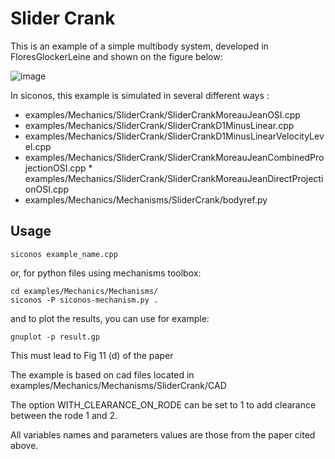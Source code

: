 Slider Crank
============

This is an example of a simple multibody system, developed in FloresGlockerLeine and shown on the figure below:

![image](/figures/mechanics/slider_crank/slider_crank.*)

In siconos, this example is simulated in several different ways :

-   examples/Mechanics/SliderCrank/SliderCrankMoreauJeanOSI.cpp
-   examples/Mechanics/SliderCrank/SliderCrankD1MinusLinear.cpp
-   examples/Mechanics/SliderCrank/SliderCrankD1MinusLinearVelocityLevel.cpp
-   examples/Mechanics/SliderCrank/SliderCrankMoreauJeanCombinedProjectionOSI.cpp
    \* examples/Mechanics/SliderCrank/SliderCrankMoreauJeanDirectProjectionOSI.cpp
-   examples/Mechanics/Mechanisms/SliderCrank/bodyref.py

Usage
-----

    siconos example_name.cpp

or, for python files using mechanisms toolbox:

    cd examples/Mechanics/Mechanisms/
    siconos -P siconos-mechanism.py .

and to plot the results, you can use for example:

    gnuplot -p result.gp

This must lead to Fig 11 (d) of the paper

The example is based on cad files located in examples/Mechanics/Mechanisms/SliderCrank/CAD

The option WITH\_CLEARANCE\_ON\_RODE can be set to 1 to add clearance between the rode 1 and 2.

All variables names and parameters values are those from the paper cited above.

